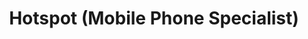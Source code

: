 ---
title: "Hotspot (Mobile Phone Specialist)"
url: /aberdeen/hotspot-mobile-phone-specialist/
shop: Elektronik
---